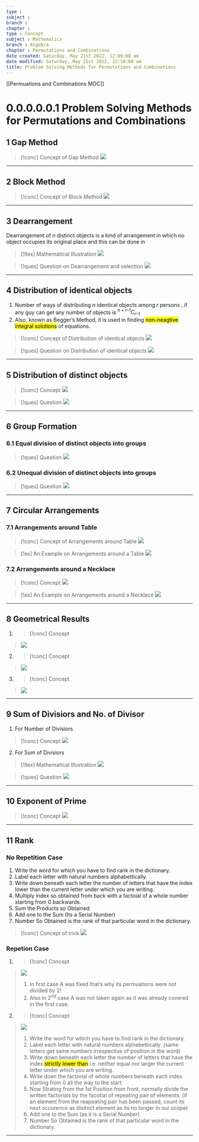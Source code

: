 ```yaml
---
type : 
subject : 
branch :
chapter :
type : Concept
subject : Mathematics
branch : Algebra
chapter : Permutations and Combinations
date created: Saturday, May 21st 2022, 12:09:08 am
date modified: Saturday, May 21st 2022, 12:10:08 am
title: Problem Solving Methods for Permutations and Combinations
---
```

[[Permuations and Combinations MOC]]
# 0.0.0.0.0.1 Problem Solving Methods for Permutations and Combinations
## 1 Gap Method
>[!conc] Concept of Gap Method
>![](https://i.imgur.com/oziTQpl.png)


***
## 2 Block Method
>[!conc] Concept of Block Method
>![](https://i.imgur.com/T5YASqL.png)
***
## 3 Dearrangement
Dearrangement of $n$ distinct objects is a kind of arrangement in which no object occupies its original place and this can be done in
>[!ltex] Mathematical Illustration
>![](https://i.imgur.com/1gIhQIB.png)

>[!ques] Question on Dearrangement and selection
>![](https://i.imgur.com/Qg1jLi0.png)

***
## 4 Distribution of identical objects
1. Number of ways of distributing $n$ identical objects among $r$ persons , if any guy can get any number of objects is $^{n+r–1}C_{r–1}$
2. Also, known as Begger’s Method, it is used in finding <mark class="hltr-cyan">non-neagtive integral solutions</mark> of equations.

>[!conc] Concept of Distribution of identical objects
>![](https://i.imgur.com/OeciSeo.png)

>[!ques] Question on Distribution of identical objects
>![](https://i.imgur.com/4In37ku.png)

***

## 5 Distribution of distinct objects

>[!conc] Concept
>![](https://i.imgur.com/4Fl7xHK.png)

>[!ques] Question
>![](https://i.imgur.com/gFwGVOc.png)


***


## 6 Group Formation

### 6.1 Equal division of distinct objects into groups
>[!ques] Question
>![](https://i.imgur.com/BsLHjT0.png)


### 6.2 Unequal division of distinct objects into groups
>[!ques] Question
>![](https://i.imgur.com/w7ACrH8.png)


***
## 7 Circular Arrangements
### 7.1 Arrangements around Table
>[!conc] Concept of Arrangements around Table
>![](https://i.imgur.com/wiMwsjs.png)


>[!ex] An Example on Arrangements around a Table
>![](https://i.imgur.com/4PG4yQ3.png)



### 7.2 Arrangements around a Necklace
>[!conc] Concept
>![](https://i.imgur.com/W0WzsJJ.png)

>[!ex] An Example on Arrangements around a Necklace
>![](https://i.imgur.com/RoX9ssn.png)


***
## 8 Geometrical Results
1. >[!conc] Concept
>![](https://i.imgur.com/inKB1Lo.png)

2. >[!conc] Concept
>![](https://i.imgur.com/6Dxxmh0.png)

3. >[!conc] Concept
>![](https://i.imgur.com/GOVj4Mv.png)


***

## 9 Sum of Divisiors and No. of Divisor
1. For Number of Divisiors
>[!conc] Concept
>![](https://i.imgur.com/I04t94Y.png)


2. For Sum of Divisiors
>[!ltex] Mathematical Illustration
>![](https://i.imgur.com/L5x9Ozw.png)

>[!ques] Question
>![](https://i.imgur.com/O2oHtXj.png)

***
## 10 Exponent of Prime
>[!conc] Concept
>![](https://i.imgur.com/ZV5k8xz.png)


***

## 11 Rank
### No Repetition Case
1. Write the word for which you have to find rank in the dictionary.
2. Label each letter with natural numbers alphabettically.
3. Write down beneath each letter the number of letters that have the index lower than the current letter under which you are writing.
4. Multiply index so obtained from back with a factoial of a whole number starting from 0 backwards.
5. Sum the Products so Obtained
6. Add one to the Sum (Its a Serial Number)
7. Number So Obtained is the rank of that particular word in the dictionary.

>[!conc] Concept of trick
>![](https://i.imgur.com/MaKGQcD.png)


### Repetion Case
1. >[!conc] Concept
>![](https://i.imgur.com/t95Pc2s.png)
>1. In first case A was fixed that’s why its permuations were not divided by $2!$
>2. Also in $2^{nd}$ case A was not taken again as it was already covered in the first case.



2. >[!conc] Concept
>![](https://i.imgur.com/Rrr738H.png)
>1. Write the word for which you have to find rank in the dictionary.
>2. Label each letter with natural numbers alphabettically. (same letters get same numbers irrespective of position in the word)
>3. Write down beneath each letter the number of letters that have the index <mark class="hltr-blue">strictly lower than</mark> i.e. neither equal nor larger the current letter under which you are writing.
>4. Write doen the factorial of whole numbers beneath each index starting from 0 all the way to the start
>5. Now Strating from the 1st Position from front,  normally divide the written factorials by the facotial of repeating pair of elements. (if an element from the reapeating pair has been passed, count its next occurence as disitnct element as its no longer in our scope)
>6. Add one to the Sum (as it is a Serial Number)
>7. Number So Obtained is the rank of that particular word in the dictionary.


***